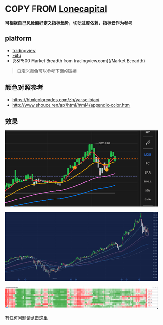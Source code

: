 # COPY FROM [Lonecapital](https://lonecapital.com/investment/7938/#more-7938)

**可根据自己风险偏好定义指标趋势，切勿过度依赖，指标仅作为参考**

## platform
- [tradingview](/tradingview)
- [Futu](/futu)
- [S&P500 Market Breadth from tradingview.com](/Market Beeadth)

>自定义颜色可以参考下面的链接

## 颜色对照参考
- https://htmlcolorcodes.com/zh/yanse-biao/
- http://www.shouce.ren/api/html/html4/appendix-color.html

## 效果
![Mobile](/futu/Mobile.jpg)

![PC](/futu/PC.jpg)

![Market-Breadth](/Market-Breadth/market-tradingview.png)

 有任何问题请点击[这里](https://github.com/kentio/lonecapital-chart/issues/new)
 